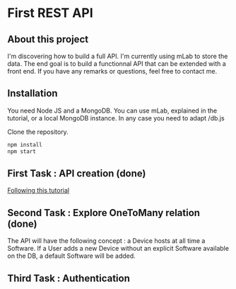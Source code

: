 # First REST API

## About this project

I'm discovering how to build a full API. I'm currently using mLab to store the data. The end goal is to build a functionnal API that can be extended with a front end. If you have any remarks or questions, feel free to contact me.

## Installation

You need Node JS and a MongoDB. You can use  mLab, explained in the tutorial, or a local MongoDB instance. In any case you need to adapt /db.js

Clone the repository.
```bash
npm install
npm start
```

## First Task : API creation (done)
[Following this tutorial](https://hackernoon.com/restful-api-design-with-node-js-26ccf66eab09)

## Second Task : Explore OneToMany relation (done)
The API will have the following concept : a Device hosts at all time a Software. If a User adds a new Device without an explicit Software available on the DB, a default Software will be added.

## Third Task : Authentication
